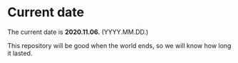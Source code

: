 # Current date

The current date is **2020.11.06.** (YYYY.MM.DD.)

This repository will be good when the world ends, so we will know how long it lasted.